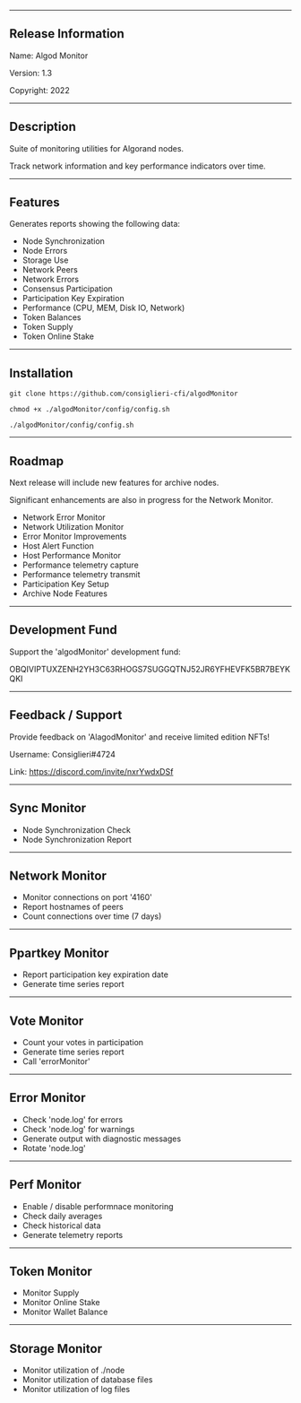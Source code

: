 -------------------------------------------------------------------------
Release Information
-------------------------------------------------------------------------
Name: Algod Monitor

Version: 1.3

Copyright: 2022


-------------------------------------------------------------------------
Description
-------------------------------------------------------------------------

Suite of monitoring utilities for Algorand nodes.

Track network information and key performance indicators over time.


-------------------------------------------------------------------------
Features
-------------------------------------------------------------------------

Generates reports showing the following data:
 - Node Synchronization
 - Node Errors
 - Storage Use
 - Network Peers
 - Network Errors
 - Consensus Participation
 - Participation Key Expiration
 - Performance (CPU, MEM, Disk IO, Network)
 - Token Balances
 - Token Supply
 - Token Online Stake


-------------------------------------------------------------------------
Installation
-------------------------------------------------------------------------
`git clone https://github.com/consiglieri-cfi/algodMonitor`

`chmod +x ./algodMonitor/config/config.sh`

`./algodMonitor/config/config.sh`


-------------------------------------------------------------------------
Roadmap
-------------------------------------------------------------------------

Next release will include new features for archive nodes.

Significant enhancements are also in progress for the Network Monitor.

 - Network Error Monitor
 - Network Utilization Monitor
 - Error Monitor Improvements
 - Host Alert Function
 - Host Performance Monitor
 - Performance telemetry capture
 - Performance telemetry transmit
 - Participation Key Setup
 - Archive Node Features


-------------------------------------------------------------------------
Development Fund
-------------------------------------------------------------------------

Support the 'algodMonitor' development fund:

OBQIVIPTUXZENH2YH3C63RHOGS7SUGGQTNJ52JR6YFHEVFK5BR7BEYKQKI


-------------------------------------------------------------------------
Feedback / Support 
-------------------------------------------------------------------------

Provide feedback on 'AlagodMonitor' and receive limited edition NFTs!

Username: Consiglieri#4724

Link: https://discord.com/invite/nxrYwdxDSf


-------------------------------------------------------------------------
Sync Monitor
-------------------------------------------------------------------------
- Node Synchronization Check
- Node Synchronization Report


-------------------------------------------------------------------------
Network Monitor
-------------------------------------------------------------------------
- Monitor connections on port '4160'
- Report hostnames of peers
- Count connections over time (7 days)


-------------------------------------------------------------------------
Ppartkey Monitor
-------------------------------------------------------------------------
- Report participation key expiration date 
- Generate time series report


-------------------------------------------------------------------------
Vote Monitor
-------------------------------------------------------------------------
- Count your votes in participation
- Generate time series report
- Call 'errorMonitor'


-------------------------------------------------------------------------
Error Monitor
-------------------------------------------------------------------------
- Check 'node.log' for errors
- Check 'node.log' for warnings
- Generate output with diagnostic messages
- Rotate 'node.log'


-------------------------------------------------------------------------
Perf Monitor
-------------------------------------------------------------------------
- Enable / disable performnace monitoring
- Check daily averages
- Check historical data
- Generate telemetry reports


-------------------------------------------------------------------------
Token Monitor
-------------------------------------------------------------------------
- Monitor Supply
- Monitor Online Stake
- Monitor Wallet Balance


-------------------------------------------------------------------------
Storage Monitor
-------------------------------------------------------------------------
- Monitor utilization of ./node
- Monitor utilization of database files
- Monitor utilization of log files

